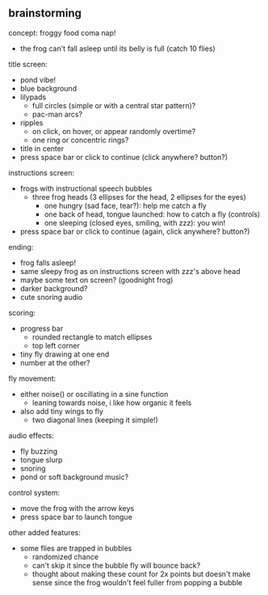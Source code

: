 ## brainstorming

concept:
froggy food coma nap! 
- the frog can't fall asleep until its belly is full (catch 10 flies)

title screen:
- pond vibe!
- blue background
- lilypads
  - full circles (simple or with a central star pattern)?
  - pac-man arcs?
- ripples
  - on click, on hover, or appear randomly overtime?
  - one ring or concentric rings?
- title in center
- press space bar or click to continue (click anywhere? button?)

instructions screen:
- frogs with instructional speech bubbles
  - three frog heads (3 ellipses for the head, 2 ellipses for the eyes)
    - one hungry (sad face, tear?): help me catch a fly
    - one back of head, tongue launched: how to catch a fly (controls)
    - one sleeping (closed eyes, smiling, with zzz): you win!
- press space bar or click to continue (again, click anywhere? button?)

ending:
- frog falls asleep!
- same sleepy frog as on instructions screen with zzz's above head
- maybe some text on screen? (goodnight frog)
- darker background?
- cute snoring audio

scoring:
- progress bar 
  - rounded rectangle to match ellipses
  - top left corner
- tiny fly drawing at one end
- number at the other?

fly movement: 
- either noise() or oscillating in a sine function
  - leaning towards noise, i like how organic it feels
- also add tiny wings to fly
  - two diagonal lines (keeping it simple!)

audio effects:
- fly buzzing
- tongue slurp
- snoring
- pond or soft background music?

control system:
- move the frog with the arrow keys
- press space bar to launch tongue

other added features:
- some flies are trapped in bubbles
  - randomized chance
  - can't skip it since the bubble fly will bounce back?
  - thought about making these count for 2x points but doesn't make sense since the frog wouldn't feel fuller from popping a bubble





